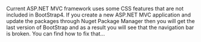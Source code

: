 Current ASP.NET MVC framework uses some CSS features that are not included in BootStrap4. If you create a new ASP.NET MVC application 
and update the packages through Nuget Package Manager then you will get the last version of BootStrap and as a result you will see
that the navigation bar is broken. You can find how to fix that...
